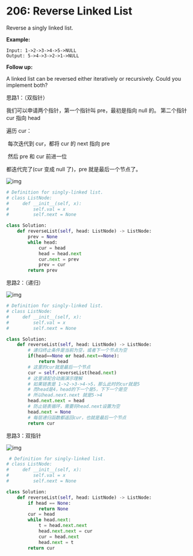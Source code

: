 # 206: Reverse Linked List


Reverse a singly linked list.

**Example:**

```
Input: 1->2->3->4->5->NULL
Output: 5->4->3->2->1->NULL
```

**Follow up:**

A linked list can be reversed either iteratively or recursively. Could you implement both?

思路1：（双指针）

我们可以申请两个指针，第一个指针叫 pre，最初是指向 null 的。
第二个指针 cur 指向 head

遍历 cur：

​	 每次迭代到 cur，都将 cur 的 next 指向 pre

​	然后 pre 和 cur 前进一位

都迭代完了(cur 变成 null 了)，pre 就是最后一个节点了。

![img](https://pic.leetcode-cn.com/9ce26a709147ad9ce6152d604efc1cc19a33dc5d467ed2aae5bc68463fdd2888.gif)

```python
# Definition for singly-linked list.
# class ListNode:
#     def __init__(self, x):
#         self.val = x
#         self.next = None

class Solution:
    def reverseList(self, head: ListNode) -> ListNode:
        prev = None
        while head:
            cur = head
            head = head.next
            cur.next = prev
            prev = cur
        return prev
```

思路2：（递归）

![img](https://pic.leetcode-cn.com/8951bc3b8b7eb4da2a46063c1bb96932e7a69910c0a93d973bd8aa5517e59fc8.gif)

```python
# Definition for singly-linked list.
# class ListNode:
#     def __init__(self, x):
#         self.val = x
#         self.next = None

class Solution:
    def reverseList(self, head: ListNode) -> ListNode:
        # 递归终止条件是当前为空，或者下一个节点为空
        if(head==None or head.next==None):
            return head
        # 这里的cur就是最后一个节点
        cur = self.reverseList(head.next)
        # 这里请配合动画演示理解
        # 如果链表是 1->2->3->4->5，那么此时的cur就是5
        # 而head是4，head的下一个是5，下下一个是空
        # 所以head.next.next 就是5->4
        head.next.next = head
        # 防止链表循环，需要将head.next设置为空
        head.next = None
        # 每层递归函数都返回cur，也就是最后一个节点
        return cur
```

思路3：双指针

 ![img](https://pic.leetcode-cn.com/1c8927d9ff605502793d81ab344dbc17e16d6db2d8dd789045f56af432079519.gif)

```python
 # Definition for singly-linked list.
# class ListNode:
#     def __init__(self, x):
#         self.val = x
#         self.next = None

class Solution:
    def reverseList(self, head: ListNode) -> ListNode:
        if head == None:
            return None
        cur = head
        while head.next:
            t = head.next.next
            head.next.next = cur
            cur = head.next
            head.next = t
        return cur
```



